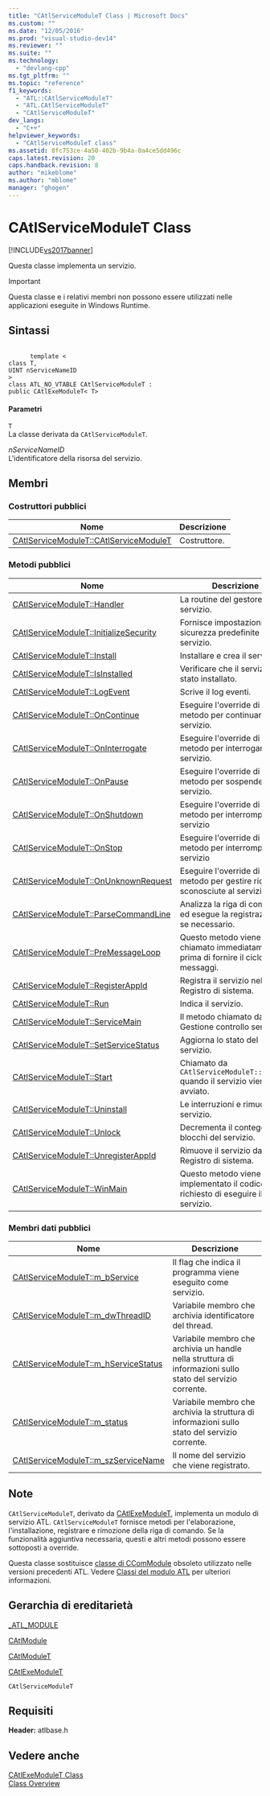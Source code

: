 ```yaml
---
title: "CAtlServiceModuleT Class | Microsoft Docs"
ms.custom: ""
ms.date: "12/05/2016"
ms.prod: "visual-studio-dev14"
ms.reviewer: ""
ms.suite: ""
ms.technology: 
  - "devlang-cpp"
ms.tgt_pltfrm: ""
ms.topic: "reference"
f1_keywords: 
  - "ATL::CAtlServiceModuleT"
  - "ATL.CAtlServiceModuleT"
  - "CAtlServiceModuleT"
dev_langs: 
  - "C++"
helpviewer_keywords: 
  - "CAtlServiceModuleT class"
ms.assetid: 8fc753ce-4a50-402b-9b4a-0a4ce5dd496c
caps.latest.revision: 20
caps.handback.revision: 8
author: "mikeblome"
ms.author: "mblome"
manager: "ghogen"
---
```

# CAtlServiceModuleT Class
[!INCLUDE[vs2017banner](../../assembler/inline/includes/vs2017banner.md)]

Questa classe implementa un servizio.  
  
> [!IMPORTANT]
>  Questa classe e i relativi membri non possono essere utilizzati nelle applicazioni eseguite in Windows Runtime.  
  
## Sintassi  
  
```  
  
      template <  
class T,  
UINT nServiceNameID   
>  
class ATL_NO_VTABLE CAtlServiceModuleT :  
public CAtlExeModuleT< T>  
```  
  
#### Parametri  
 `T`  
 La classe derivata da `CAtlServiceModuleT`.  
  
 *nServiceNameID*  
 L'identificatore della risorsa del servizio.  
  
## Membri  
  
### Costruttori pubblici  
  
|Nome|Descrizione|  
|----------|-----------------|  
|[CAtlServiceModuleT::CAtlServiceModuleT](../Topic/CAtlServiceModuleT::CAtlServiceModuleT.md)|Costruttore.|  
  
### Metodi pubblici  
  
|Nome|Descrizione|  
|----------|-----------------|  
|[CAtlServiceModuleT::Handler](../Topic/CAtlServiceModuleT::Handler.md)|La routine del gestore del servizio.|  
|[CAtlServiceModuleT::InitializeSecurity](../Topic/CAtlServiceModuleT::InitializeSecurity.md)|Fornisce impostazioni di sicurezza predefinite per il servizio.|  
|[CAtlServiceModuleT::Install](../Topic/CAtlServiceModuleT::Install.md)|Installare e crea il servizio.|  
|[CAtlServiceModuleT::IsInstalled](../Topic/CAtlServiceModuleT::IsInstalled.md)|Verificare che il servizio è stato installato.|  
|[CAtlServiceModuleT::LogEvent](../Topic/CAtlServiceModuleT::LogEvent.md)|Scrive il log eventi.|  
|[CAtlServiceModuleT::OnContinue](../Topic/CAtlServiceModuleT::OnContinue.md)|Eseguire l'override di questo metodo per continuare il servizio.|  
|[CAtlServiceModuleT::OnInterrogate](../Topic/CAtlServiceModuleT::OnInterrogate.md)|Eseguire l'override di questo metodo per interrogare il servizio.|  
|[CAtlServiceModuleT::OnPause](../Topic/CAtlServiceModuleT::OnPause.md)|Eseguire l'override di questo metodo per sospendere il servizio.|  
|[CAtlServiceModuleT::OnShutdown](../Topic/CAtlServiceModuleT::OnShutdown.md)|Eseguire l'override di questo metodo per interrompere il servizio|  
|[CAtlServiceModuleT::OnStop](../Topic/CAtlServiceModuleT::OnStop.md)|Eseguire l'override di questo metodo per interrompere il servizio|  
|[CAtlServiceModuleT::OnUnknownRequest](../Topic/CAtlServiceModuleT::OnUnknownRequest.md)|Eseguire l'override di questo metodo per gestire richieste sconosciute al servizio|  
|[CAtlServiceModuleT::ParseCommandLine](../Topic/CAtlServiceModuleT::ParseCommandLine.md)|Analizza la riga di comando ed esegue la registrazione se necessario.|  
|[CAtlServiceModuleT::PreMessageLoop](../Topic/CAtlServiceModuleT::PreMessageLoop.md)|Questo metodo viene chiamato immediatamente prima di fornire il ciclo di messaggi.|  
|[CAtlServiceModuleT::RegisterAppId](../Topic/CAtlServiceModuleT::RegisterAppId.md)|Registra il servizio nel Registro di sistema.|  
|[CAtlServiceModuleT::Run](../Topic/CAtlServiceModuleT::Run.md)|Indica il servizio.|  
|[CAtlServiceModuleT::ServiceMain](../Topic/CAtlServiceModuleT::ServiceMain.md)|Il metodo chiamato da Gestione controllo servizi.|  
|[CAtlServiceModuleT::SetServiceStatus](../Topic/CAtlServiceModuleT::SetServiceStatus.md)|Aggiorna lo stato del servizio.|  
|[CAtlServiceModuleT::Start](../Topic/CAtlServiceModuleT::Start.md)|Chiamato da `CAtlServiceModuleT::WinMain` quando il servizio viene avviato.|  
|[CAtlServiceModuleT::Uninstall](../Topic/CAtlServiceModuleT::Uninstall.md)|Le interruzioni e rimuove il servizio.|  
|[CAtlServiceModuleT::Unlock](../Topic/CAtlServiceModuleT::Unlock.md)|Decrementa il conteggio dei blocchi del servizio.|  
|[CAtlServiceModuleT::UnregisterAppId](../Topic/CAtlServiceModuleT::UnregisterAppId.md)|Rimuove il servizio dal Registro di sistema.|  
|[CAtlServiceModuleT::WinMain](../Topic/CAtlServiceModuleT::WinMain.md)|Questo metodo viene implementato il codice richiesto di eseguire il servizio.|  
  
### Membri dati pubblici  
  
|Nome|Descrizione|  
|----------|-----------------|  
|[CAtlServiceModuleT::m\_bService](../Topic/CAtlServiceModuleT::m_bService.md)|Il flag che indica il programma viene eseguito come servizio.|  
|[CAtlServiceModuleT::m\_dwThreadID](../Topic/CAtlServiceModuleT::m_dwThreadID.md)|Variabile membro che archivia identificatore del thread.|  
|[CAtlServiceModuleT::m\_hServiceStatus](../Topic/CAtlServiceModuleT::m_hServiceStatus.md)|Variabile membro che archivia un handle nella struttura di informazioni sullo stato del servizio corrente.|  
|[CAtlServiceModuleT::m\_status](../Topic/CAtlServiceModuleT::m_status.md)|Variabile membro che archivia la struttura di informazioni sullo stato del servizio corrente.|  
|[CAtlServiceModuleT::m\_szServiceName](../Topic/CAtlServiceModuleT::m_szServiceName.md)|Il nome del servizio che viene registrato.|  
  
## Note  
 `CAtlServiceModuleT`, derivato da [CAtlExeModuleT](../../atl/reference/catlexemodulet-class.md), implementa un modulo di servizio ATL.  `CAtlServiceModuleT` fornisce metodi per l'elaborazione, l'installazione, registrare e rimozione della riga di comando.  Se la funzionalità aggiuntiva necessaria, questi e altri metodi possono essere sottoposti a override.  
  
 Questa classe sostituisce [classe di CComModule](../../atl/reference/ccommodule-class.md) obsoleto utilizzato nelle versioni precedenti ATL.  Vedere [Classi del modulo ATL](../../atl/atl-module-classes.md) per ulteriori informazioni.  
  
## Gerarchia di ereditarietà  
 [\_ATL\_MODULE](../Topic/_ATL_MODULE.md)  
  
 [CAtlModule](../../atl/reference/catlmodule-class.md)  
  
 [CAtlModuleT](../../atl/reference/catlmodulet-class.md)  
  
 [CAtlExeModuleT](../../atl/reference/catlexemodulet-class.md)  
  
 `CAtlServiceModuleT`  
  
## Requisiti  
 **Header:** atlbase.h  
  
## Vedere anche  
 [CAtlExeModuleT Class](../../atl/reference/catlexemodulet-class.md)   
 [Class Overview](../../atl/atl-class-overview.md)